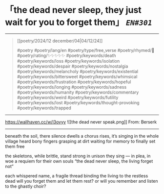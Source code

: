 # 「the dead never sleep, they just wait for you to forget them」 *`EN#301`*

---

> [[poetry/2024/12 december/04|04/12/24]]
> 
> #poetry 
> #poetry/lang/en 
> #poetry/type/free_verse 
> #poetry/rhymed/🔴 
> #poetry/rating/✨✨✨✨✨ 
> #poetry/keywords/death #poetry/keywords/loss #poetry/keywords/isolation #poetry/keywords/despair #poetry/keywords/nostalgia #poetry/keywords/melancholy #poetry/keywords/existential #poetry/keywords/bittersweet #poetry/keywords/whimsical #poetry/keywords/frustration #poetry/keywords/hopeful #poetry/keywords/longing #poetry/keywords/sadness #poetry/keywords/humanity #poetry/keywords/commentary #poetry/keywords/weird #poetry/keywords/futility #poetry/keywords/lost #poetry/keywords/thought-provoking #poetry/keywords/trapped 

---

https://wallhaven.cc/w/l3ovyy
![[the dead never speak.png]]
From: Berserk

---

beneath the soil, there silence dwells
a chorus rises, it’s singing in the whole village heard
bony fingers grasping at dirt
waiting for memory to finally set them free

the skeletons, while brittle, stand strong
in unison they sing — in plea, in woe
a requiem for their own souls
“the dead never sleep, the living forget not”

each whispered name, a fragile thread
binding the living to the restless dead
will you forget them and let them rest?
or will you remember and listen to the ghastly choir?